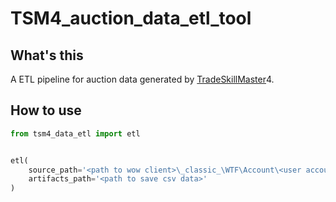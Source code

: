 # TSM4_auction_data_etl_tool
## What's this
A ETL pipeline for auction data generated by [TradeSkillMaster](https://www.tradeskillmaster.com/)4.

## How to use
```python
from tsm4_data_etl import etl


etl(
    source_path='<path to wow client>\_classic_\WTF\Account\<user account>\SavedVariables\TradeSkillMaster.lua',
    artifacts_path='<path to save csv data>'
)
```